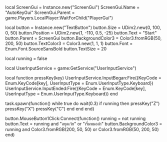local ScreenGui = Instance.new("ScreenGui")
ScreenGui.Name = "AutoKeyGui"
ScreenGui.Parent = game.Players.LocalPlayer:WaitForChild("PlayerGui")

local button = Instance.new("TextButton")
button.Size = UDim2.new(0, 100, 0, 50)
button.Position = UDim2.new(1, -110, 0.5, -25)
button.Text = "Start"
button.Parent = ScreenGui
button.BackgroundColor3 = Color3.fromRGB(50, 200, 50)
button.TextColor3 = Color3.new(1, 1, 1)
button.Font = Enum.Font.SourceSansBold
button.TextSize = 20

local running = false

local UserInputService = game:GetService("UserInputService")

local function pressKey(key)
    UserInputService.InputBegan:Fire({KeyCode = Enum.KeyCode[key], UserInputType = Enum.UserInputType.Keyboard})
    UserInputService.InputEnded:Fire({KeyCode = Enum.KeyCode[key], UserInputType = Enum.UserInputType.Keyboard})
end

task.spawn(function()
    while true do
        wait(0.3)
        if running then
            pressKey("Z")
            pressKey("X")
            pressKey("C")
        end
    end
end)

button.MouseButton1Click:Connect(function()
    running = not running
    button.Text = running and "อยุดเว้ย" or "เริ่มหมอลำ"
    button.BackgroundColor3 = running and Color3.fromRGB(200, 50, 50) or Color3.fromRGB(50, 200, 50)
end)
